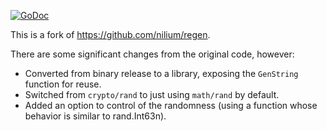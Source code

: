 [![GoDoc](https://godoc.org/github.com/bitsgofer/regen?status.svg)](https://godoc.org/github.com/bitsgofer/regen)

This is a fork of <https://github.com/nilium/regen>.

There are some significant changes from the original code, however:

- Converted from binary release to a library, exposing the `GenString` function for reuse.
- Switched from `crypto/rand` to just using `math/rand` by default.
- Added an option to control of the randomness (using a function whose behavior is similar to rand.Int63n).
